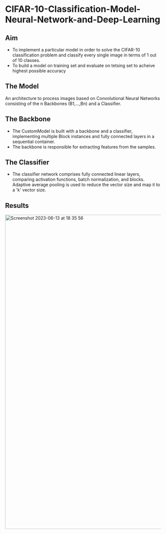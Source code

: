 # CIFAR-10-Classification-Model-Neural-Network-and-Deep-Learning
## Aim
* To implement a particular model in order to solve the CIFAR-10 classification problem and classify every single image in terms of 1 out of 10 classes.
* To build a model on training set and evaluate on tetsing set to acheive highest possible accuracy
## The Model
An architecture to process images based on Convolutional Neural Networks consisting of the n Backbones (B1,...,Bn) and a Classifier.
## The Backbone 
* The CustomModel is built with a backbone and a classifier, implementing multiple Block instances and fully connected layers in a sequential container.
* The backbone is responsible for extracting features from the samples.
## The Classifier
* The classifier network comprises fully connected linear layers, comparing activation functions, batch normalization, and blocks.
Adaptive average pooling is used to reduce the vector size and map it to a 'k' vector size.
## Results

<img width="1016" alt="Screenshot 2023-06-13 at 18 35 56" src="https://github.com/gitesh21/CIFAR-1--Classification-Model-Neural-Network-and-Deep-Learning/assets/54814417/e80b8f40-897d-44b2-b321-a192dc63433d">
